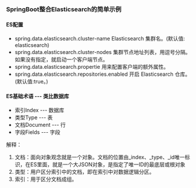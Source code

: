 ### SpringBoot整合Elasticsearch的简单示例

#### ES配置
   - spring.data.elasticsearch.cluster-name Elasticsearch 集群名。(默认值: elasticsearch)
   - spring.data.elasticsearch.cluster-nodes 集群节点地址列表，用逗号分隔。如果没有指定，就启动一个客户端节点。
   - spring.data.elasticsearch.propertie 用来配置客户端的额外属性。
   - spring.data.elasticsearch.repositories.enabled 开启 Elasticsearch 仓库。(默认值:true。)


#### ES基础术语     ---   类比数据库
   - 索引Index      ---   数据库
   - 类型Type       ---   表
   - 文档Document   ---   行
   - 字段Fields     ---   字段

 解释：

   1. 文档：面向对象观念就是一个对象。文档的位置由_index、_type、_id唯一标识，在ES里面，就是一个大JSON对象，是指定了唯一ID的最底层或根对象
   2. 类型：用户区分索引中的文档，即在索引中对数据逻辑分区。
   3. 索引：用于区分文档成组。